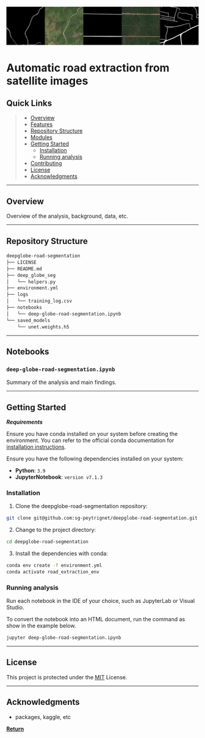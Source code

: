 
![Road Segmentation](doc/horizontal_road_ribbon.png)

# Automatic road extraction from satellite images

##  Quick Links

> - [ Overview](#overview)
> - [ Features](#features)
> - [ Repository Structure](#repository-structure)
> - [ Modules](#modules)
> - [ Getting Started](#getting-started)
>   - [ Installation](#installation)
>   - [ Running analysis](#running-analysis)
> - [ Contributing](#contributing)
> - [ License](#license)
> - [ Acknowledgments](#acknowledgments)

---

##  Overview

Overview of the analysis, background, data, etc.

---

##  Repository Structure

```sh
deepglobe-road-segmentation
├── LICENSE
├── README.md
├── deep_globe_seg
│   └── helpers.py
├── environment.yml
├── logs
│   └── training_log.csv
├── notebooks
│   └── deep-globe-road-segmentation.ipynb
└── saved_models
    └── unet.weights.h5
```

---

##  Notebooks

###  `deep-globe-road-segmentation.ipynb`

Summary of the analysis and main findings.

---

##  Getting Started

***Requirements***

Ensure you have conda installed on your system before creating the environment. You can refer to the official conda documentation for [installation instructions](https://conda.io/projects/conda/en/latest/user-guide/install/).

Ensure you have the following dependencies installed on your system:

- **Python**: `3.9`
- **JupyterNotebook**: `version v7.1.3 `

###  Installation

1. Clone the deepglobe-road-segmentation repository:

```sh
git clone git@github.com:sg-peytrignet/deepglobe-road-segmentation.git
```

2. Change to the project directory:

```sh
cd deepglobe-road-segmentation
```

3. Install the dependencies with conda:

```sh
conda env create -f environment.yml
conda activate road_extraction_env
```

###  Running analysis

Run each notebook in the IDE of your choice, such as JupyterLab or Visual Studio.

To convert the notebook into an HTML document, run the command as show in the example below.

```sh
jupyter deep-globe-road-segmentation.ipynb
```
---
##  License

This project is protected under the [MIT](LICENSE) License.

---

##  Acknowledgments

- packages, kaggle, etc

[**Return**](#quick-links)